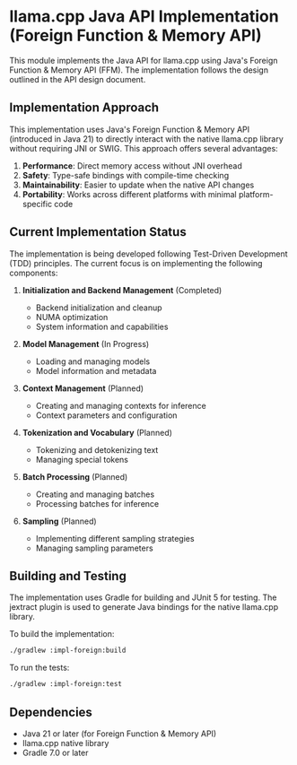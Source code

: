 # llama.cpp Java API Implementation (Foreign Function & Memory API)

This module implements the Java API for llama.cpp using Java's Foreign Function & Memory API (FFM). The implementation follows the design outlined in the API design document.

## Implementation Approach

This implementation uses Java's Foreign Function & Memory API (introduced in Java 21) to directly interact with the native llama.cpp library without requiring JNI or SWIG. This approach offers several advantages:

1. **Performance**: Direct memory access without JNI overhead
2. **Safety**: Type-safe bindings with compile-time checking
3. **Maintainability**: Easier to update when the native API changes
4. **Portability**: Works across different platforms with minimal platform-specific code

## Current Implementation Status

The implementation is being developed following Test-Driven Development (TDD) principles. The current focus is on implementing the following components:

1. **Initialization and Backend Management** (Completed)
   - Backend initialization and cleanup
   - NUMA optimization
   - System information and capabilities

2. **Model Management** (In Progress)
   - Loading and managing models
   - Model information and metadata

3. **Context Management** (Planned)
   - Creating and managing contexts for inference
   - Context parameters and configuration

4. **Tokenization and Vocabulary** (Planned)
   - Tokenizing and detokenizing text
   - Managing special tokens

5. **Batch Processing** (Planned)
   - Creating and managing batches
   - Processing batches for inference

6. **Sampling** (Planned)
   - Implementing different sampling strategies
   - Managing sampling parameters

## Building and Testing

The implementation uses Gradle for building and JUnit 5 for testing. The jextract plugin is used to generate Java bindings for the native llama.cpp library.

To build the implementation:

```bash
./gradlew :impl-foreign:build
```

To run the tests:

```bash
./gradlew :impl-foreign:test
```

## Dependencies

- Java 21 or later (for Foreign Function & Memory API)
- llama.cpp native library
- Gradle 7.0 or later
